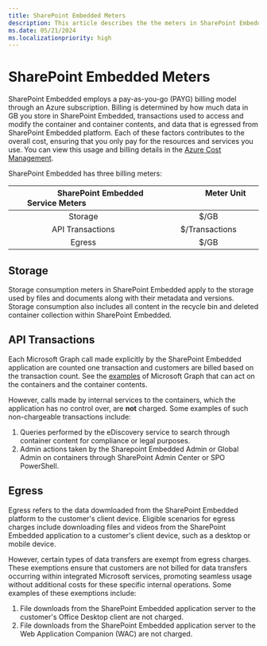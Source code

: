 ```yaml
---
title: SharePoint Embedded Meters
description: This article describes the the meters in SharePoint Embedded.
ms.date: 05/21/2024
ms.localizationpriority: high
---
```


# SharePoint Embedded Meters
SharePoint Embedded employs a pay-as-you-go (PAYG) billing model through an Azure subscription. Billing is determined by how much data in GB you store in SharePoint Embedded, transactions used to access and modify the container and container contents, and data that is egressed from SharePoint Embedded platform. Each of these factors contributes to the overall cost, ensuring that you only pay for the resources and services you use. You can view this usage and billing details in the [Azure Cost Management](https://ms.portal.azure.com/). 

SharePoint Embedded has three billing meters:

| &nbsp; &nbsp; &nbsp; &nbsp; &nbsp; &nbsp; &nbsp; &nbsp;  SharePoint Embedded Service Meters &nbsp; &nbsp; &nbsp; &nbsp; &nbsp; &nbsp; &nbsp;&nbsp; &nbsp; &nbsp; &nbsp; &nbsp; &nbsp; | &nbsp; &nbsp; &nbsp; &nbsp; &nbsp; &nbsp; &nbsp; &nbsp; &nbsp; &nbsp;  Meter Unit &nbsp; &nbsp; &nbsp; &nbsp; &nbsp;&nbsp; &nbsp; &nbsp; &nbsp; &nbsp; &nbsp; |
| :--------------------------------:   | :----------:       |
|              Storage                 |   $/GB             |
|   API Transactions                   | $/Transactions     |
|           Egress                     |  $/GB              |


## Storage
Storage consumption meters in SharePoint Embedded apply to the storage used by files and documents along with their metadata and versions. Storage consumption also includes all content in the recycle bin and deleted container collection within SharePoint Embedded.


## API Transactions 
Each Microsoft Graph call made explicitly by the SharePoint Embedded application are counted one transaction and customers are billed based on the transaction count. See the [examples](https://learn.microsoft.com/en-us/graph/api/resources/filestoragecontainer?view=graph-rest-beta) of Microsoft Graph that can act on the containers and the container contents.

However, calls made by internal services to the containers, which the application has no control over, are **not** charged. Some examples of such non-chargeable transactions include:

1. Queries performed by the eDiscovery service to search through container content for compliance or legal purposes.
2. Admin actions taken by the Sharepoint Embedded Admin or Global Admin on containers through SharePoint Admin Center or SPO PowerShell.

## Egress
Egress refers to the data dowmloaded from the SharePoint Embedded platform to the customer's client device. Eligible scenarios for egress charges include downloading files and videos from the SharePoint Embedded application to a customer's client device, such as a desktop or mobile device.

However, certain types of data transfers are exempt from egress charges. These exemptions ensure that customers are not billed for data transfers occurring within integrated Microsoft services, promoting seamless usage without additional costs for these specific internal operations. Some examples of these exemptions include:

1.	File downloads from the SharePoint Embedded application server to the customer's Office Desktop client are not charged.
2.	File downloads from the SharePoint Embedded application server to the Web Application Companion (WAC) are not charged.



